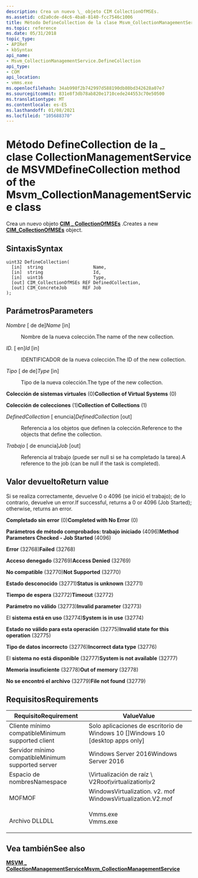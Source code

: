 ```yaml
---
description: Crea un nuevo \_ objeto CIM CollectionOfMSEs.
ms.assetid: cd2a0cde-d4c6-4ba8-8140-fcc7546c1006
title: Método DefineCollection de la clase Msvm_CollectionManagementService
ms.topic: reference
ms.date: 05/31/2018
topic_type:
- APIRef
- kbSyntax
api_name:
- Msvm_CollectionManagementService.DefineCollection
api_type:
- COM
api_location:
- vmms.exe
ms.openlocfilehash: 34ab998f2b742997d588190db80bd342628a07e7
ms.sourcegitcommit: 831e8f3db78ab820e1710cede244553c70e50500
ms.translationtype: MT
ms.contentlocale: es-ES
ms.lasthandoff: 01/08/2021
ms.locfileid: "105688370"
---
```

# <a name="definecollection-method-of-the-msvm_collectionmanagementservice-class"></a><span data-ttu-id="ef620-103">Método DefineCollection de la \_ clase CollectionManagementService de MSVM</span><span class="sxs-lookup"><span data-stu-id="ef620-103">DefineCollection method of the Msvm\_CollectionManagementService class</span></span>

<span data-ttu-id="ef620-104">Crea un nuevo objeto [**CIM \_ CollectionOfMSEs**](cim-collectionofmses.md) .</span><span class="sxs-lookup"><span data-stu-id="ef620-104">Creates a new [**CIM\_CollectionOfMSEs**](cim-collectionofmses.md) object.</span></span>

## <a name="syntax"></a><span data-ttu-id="ef620-105">Sintaxis</span><span class="sxs-lookup"><span data-stu-id="ef620-105">Syntax</span></span>


```mof
uint32 DefineCollection(
  [in]  string                   Name,
  [in]  string                   Id,
  [in]  uint16                   Type,
  [out] CIM_CollectionOfMSEs REF DefinedCollection,
  [out] CIM_ConcreteJob      REF Job
);
```



## <a name="parameters"></a><span data-ttu-id="ef620-106">Parámetros</span><span class="sxs-lookup"><span data-stu-id="ef620-106">Parameters</span></span>

<dl> <dt>

<span data-ttu-id="ef620-107">*Nombre* \[ de de\]</span><span class="sxs-lookup"><span data-stu-id="ef620-107">*Name* \[in\]</span></span>
</dt> <dd>

<span data-ttu-id="ef620-108">Nombre de la nueva colección.</span><span class="sxs-lookup"><span data-stu-id="ef620-108">The name of the new collection.</span></span>

</dd> <dt>

<span data-ttu-id="ef620-109">*ID.* \[ en\]</span><span class="sxs-lookup"><span data-stu-id="ef620-109">*Id* \[in\]</span></span>
</dt> <dd>

<span data-ttu-id="ef620-110">IDENTIFICADOR de la nueva colección.</span><span class="sxs-lookup"><span data-stu-id="ef620-110">The ID of the new collection.</span></span>

</dd> <dt>

<span data-ttu-id="ef620-111">*Tipo* \[ de de\]</span><span class="sxs-lookup"><span data-stu-id="ef620-111">*Type* \[in\]</span></span>
</dt> <dd>

<span data-ttu-id="ef620-112">Tipo de la nueva colección.</span><span class="sxs-lookup"><span data-stu-id="ef620-112">The type of the new collection.</span></span>

<dt>

<span id="Collection_of_Virtual_Systems"></span><span id="collection_of_virtual_systems"></span><span id="COLLECTION_OF_VIRTUAL_SYSTEMS"></span>

<span data-ttu-id="ef620-113">**Colección de sistemas virtuales** (0)</span><span class="sxs-lookup"><span data-stu-id="ef620-113">**Collection of Virtual Systems** (0)</span></span>


</dt> <dd></dd> <dt>

<span id="Collection_of_Collections"></span><span id="collection_of_collections"></span><span id="COLLECTION_OF_COLLECTIONS"></span>

<span data-ttu-id="ef620-114">**Colección de colecciones** (1)</span><span class="sxs-lookup"><span data-stu-id="ef620-114">**Collection of Collections** (1)</span></span>


</dt> <dd></dd> </dl> </dd> <dt>

<span data-ttu-id="ef620-115">*DefinedCollection* \[ enuncia\]</span><span class="sxs-lookup"><span data-stu-id="ef620-115">*DefinedCollection* \[out\]</span></span>
</dt> <dd>

<span data-ttu-id="ef620-116">Referencia a los objetos que definen la colección.</span><span class="sxs-lookup"><span data-stu-id="ef620-116">Reference to the objects that define the collection.</span></span>

</dd> <dt>

<span data-ttu-id="ef620-117">*Trabajo* \[ de enuncia\]</span><span class="sxs-lookup"><span data-stu-id="ef620-117">*Job* \[out\]</span></span>
</dt> <dd>

<span data-ttu-id="ef620-118">Referencia al trabajo (puede ser null si se ha completado la tarea).</span><span class="sxs-lookup"><span data-stu-id="ef620-118">A reference to the job (can be null if the task is completed).</span></span>

</dd> </dl>

## <a name="return-value"></a><span data-ttu-id="ef620-119">Valor devuelto</span><span class="sxs-lookup"><span data-stu-id="ef620-119">Return value</span></span>

<span data-ttu-id="ef620-120">Si se realiza correctamente, devuelve 0 o 4096 (se inició el trabajo); de lo contrario, devuelve un error.</span><span class="sxs-lookup"><span data-stu-id="ef620-120">If successful, returns a 0 or 4096 (Job Started); otherwise, returns an error.</span></span>

<dl> <dt>

<span data-ttu-id="ef620-121">**Completado sin error** (0)</span><span class="sxs-lookup"><span data-stu-id="ef620-121">**Completed with No Error** (0)</span></span>
</dt> <dt>

<span data-ttu-id="ef620-122">**Parámetros de método comprobados: trabajo iniciado** (4096)</span><span class="sxs-lookup"><span data-stu-id="ef620-122">**Method Parameters Checked - Job Started** (4096)</span></span>
</dt> <dt>

<span data-ttu-id="ef620-123">**Error** (32768)</span><span class="sxs-lookup"><span data-stu-id="ef620-123">**Failed** (32768)</span></span>
</dt> <dt>

<span data-ttu-id="ef620-124">**Acceso denegado** (32769)</span><span class="sxs-lookup"><span data-stu-id="ef620-124">**Access Denied** (32769)</span></span>
</dt> <dt>

<span data-ttu-id="ef620-125">**No compatible** (32770)</span><span class="sxs-lookup"><span data-stu-id="ef620-125">**Not Supported** (32770)</span></span>
</dt> <dt>

<span data-ttu-id="ef620-126">**Estado desconocido** (32771)</span><span class="sxs-lookup"><span data-stu-id="ef620-126">**Status is unknown** (32771)</span></span>
</dt> <dt>

<span data-ttu-id="ef620-127">**Tiempo de espera** (32772)</span><span class="sxs-lookup"><span data-stu-id="ef620-127">**Timeout** (32772)</span></span>
</dt> <dt>

<span data-ttu-id="ef620-128">**Parámetro no válido** (32773)</span><span class="sxs-lookup"><span data-stu-id="ef620-128">**Invalid parameter** (32773)</span></span>
</dt> <dt>

<span data-ttu-id="ef620-129">El **sistema está en uso** (32774)</span><span class="sxs-lookup"><span data-stu-id="ef620-129">**System is in use** (32774)</span></span>
</dt> <dt>

<span data-ttu-id="ef620-130">**Estado no válido para esta operación** (32775)</span><span class="sxs-lookup"><span data-stu-id="ef620-130">**Invalid state for this operation** (32775)</span></span>
</dt> <dt>

<span data-ttu-id="ef620-131">**Tipo de datos incorrecto** (32776)</span><span class="sxs-lookup"><span data-stu-id="ef620-131">**Incorrect data type** (32776)</span></span>
</dt> <dt>

<span data-ttu-id="ef620-132">El **sistema no está disponible** (32777)</span><span class="sxs-lookup"><span data-stu-id="ef620-132">**System is not available** (32777)</span></span>
</dt> <dt>

<span data-ttu-id="ef620-133">**Memoria insuficiente** (32778)</span><span class="sxs-lookup"><span data-stu-id="ef620-133">**Out of memory** (32778)</span></span>
</dt> <dt>

<span data-ttu-id="ef620-134">**No se encontró el archivo** (32779)</span><span class="sxs-lookup"><span data-stu-id="ef620-134">**File not found** (32779)</span></span>
</dt> </dl>

## <a name="requirements"></a><span data-ttu-id="ef620-135">Requisitos</span><span class="sxs-lookup"><span data-stu-id="ef620-135">Requirements</span></span>



| <span data-ttu-id="ef620-136">Requisito</span><span class="sxs-lookup"><span data-stu-id="ef620-136">Requirement</span></span> | <span data-ttu-id="ef620-137">Value</span><span class="sxs-lookup"><span data-stu-id="ef620-137">Value</span></span> |
|-------------------------------------|---------------------------------------------------------------------------------------------------------|
| <span data-ttu-id="ef620-138">Cliente mínimo compatible</span><span class="sxs-lookup"><span data-stu-id="ef620-138">Minimum supported client</span></span><br/> | <span data-ttu-id="ef620-139">Solo aplicaciones de escritorio de Windows 10 \[\]</span><span class="sxs-lookup"><span data-stu-id="ef620-139">Windows 10 \[desktop apps only\]</span></span><br/>                                                             |
| <span data-ttu-id="ef620-140">Servidor mínimo compatible</span><span class="sxs-lookup"><span data-stu-id="ef620-140">Minimum supported server</span></span><br/> | <span data-ttu-id="ef620-141">Windows Server 2016</span><span class="sxs-lookup"><span data-stu-id="ef620-141">Windows Server 2016</span></span><br/>                                                                          |
| <span data-ttu-id="ef620-142">Espacio de nombres</span><span class="sxs-lookup"><span data-stu-id="ef620-142">Namespace</span></span><br/>                | <span data-ttu-id="ef620-143">\\Virtualización de raíz \\ V2</span><span class="sxs-lookup"><span data-stu-id="ef620-143">Root\\virtualization\\v2</span></span><br/>                                                                     |
| <span data-ttu-id="ef620-144">MOF</span><span class="sxs-lookup"><span data-stu-id="ef620-144">MOF</span></span><br/>                      | <dl> <span data-ttu-id="ef620-145"><dt>WindowsVirtualization. v2. mof</dt></span><span class="sxs-lookup"><span data-stu-id="ef620-145"><dt>WindowsVirtualization.V2.mof</dt></span></span> </dl> |
| <span data-ttu-id="ef620-146">Archivo DLL</span><span class="sxs-lookup"><span data-stu-id="ef620-146">DLL</span></span><br/>                      | <dl> <span data-ttu-id="ef620-147"><dt>Vmms.exe</dt></span><span class="sxs-lookup"><span data-stu-id="ef620-147"><dt>Vmms.exe</dt></span></span> </dl>                     |



## <a name="see-also"></a><span data-ttu-id="ef620-148">Vea también</span><span class="sxs-lookup"><span data-stu-id="ef620-148">See also</span></span>

<dl> <dt>

[<span data-ttu-id="ef620-149">**MSVM \_ CollectionManagementService**</span><span class="sxs-lookup"><span data-stu-id="ef620-149">**Msvm\_CollectionManagementService**</span></span>](msvm-collectionmanagementservice.md)
</dt> </dl>

 

 




